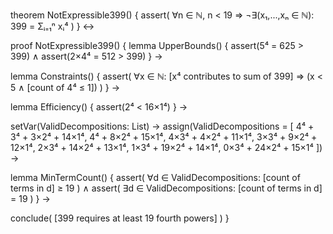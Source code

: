 theorem NotExpressible399() {
  assert(
    ∀n ∈ ℕ, n < 19 ⇒ 
    ¬∃(x₁,...,xₙ ∈ ℕ): 399 = Σᵢ₌₁ⁿ xᵢ⁴
  )
} ↔

proof NotExpressible399() {
  lemma UpperBounds() {
    assert(5⁴ = 625 > 399) ∧
    assert(2×4⁴ = 512 > 399)
  } →
  
  lemma Constraints() {
    assert(
      ∀x ∈ ℕ: [x⁴ contributes to sum of 399] ⇒
      (x < 5 ∧ [count of 4⁴ ≤ 1])
    )
  } →
  
  lemma Efficiency() {
    assert(2⁴ < 16×1⁴)
  } →
  
  setVar(ValidDecompositions: List) →
  assign(ValidDecompositions = [
    4⁴ + 3⁴ + 3×2⁴ + 14×1⁴,
    4⁴ + 8×2⁴ + 15×1⁴,
    4×3⁴ + 4×2⁴ + 11×1⁴,
    3×3⁴ + 9×2⁴ + 12×1⁴,
    2×3⁴ + 14×2⁴ + 13×1⁴,
    1×3⁴ + 19×2⁴ + 14×1⁴,
    0×3⁴ + 24×2⁴ + 15×1⁴
  ]) →
  
  lemma MinTermCount() {
    assert(
      ∀d ∈ ValidDecompositions:
      [count of terms in d] ≥ 19
    ) ∧
    assert(
      ∃d ∈ ValidDecompositions:
      [count of terms in d] = 19
    )
  } →
  
  conclude(
    [399 requires at least 19 fourth powers]
  )
}